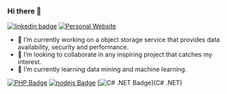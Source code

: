 ### Hi there 👋

[![linkedin badge](https://img.shields.io/badge/-Linkedin-blue)](https://www.linkedin.com/in/jorge867/)
[![Personal Website](https://img.shields.io/badge/-View%20Website-critical)](http://jorgeduarte.herokuapp.com/)

- 🔭 I’m currently working on a object storage service that provides data availability, security and performance.
- 👯 I’m looking to collaborate in any inspiring project that catches my interest.
- 🌱 I’m currently learning data mining and machine learning.

[![PHP Badge](https://img.shields.io/badge/-PHP-A9A9A9?style=flat-square&logo=PHP&logoColor=black)](PHP)
[![nodejs Badge](https://img.shields.io/badge/-Node.js-A9A9A9?style=flat-square&logo=Javascript&logoColor=black)](Node.js)
[![C# .NET Badge](https://img.shields.io/badge/-.NET-A9A9A9?style=flat-square&logo=Microsoft&logoColor=black)](C# .NET)

